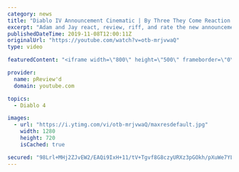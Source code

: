 ```yaml
---
category: news
title: "Diablo IV Announcement Cinematic | By Three They Come Reaction / Review / Rating"
excerpt: "Adam and Jay react, review, riff, and rate the new announcement cinematic everyone wanted to see last year at Blizzcon, Diablo IV 'By Three They Come'."
publishedDateTime: 2019-11-08T12:00:11Z
originalUrl: "https://youtube.com/watch?v=otb-mrjvwaQ"
type: video

featuredContent: "<iframe width=\"800\" height=\"500\" frameborder=\"0\" src=\"https://www.youtube.com/embed/otb-mrjvwaQ\" allow=\"accelerometer; autoplay; encrypted-media; gyroscope; picture-in-picture\" allowfullscreen></iframe>"

provider:
  name: pReview'd
  domain: youtube.com

topics:
  - Diablo 4

images:
  - url: "https://i.ytimg.com/vi/otb-mrjvwaQ/maxresdefault.jpg"
    width: 1280
    height: 720
    isCached: true

secured: "98Lrl+MHj2ZJvEW2/EAQi9IxH+11/tV+Tgvf8G8czyURXz3pGOkh/pXuWe7YLsytD7aPn+7hrdXmutkEOGVkLmSfP+vXQOUvPMKFOdlOXXVMUtwc7FlggbqxC8IOgVaBhnjc70RG/Ysk1M3PUIGyhWM96pitOPvNwb3fHu3lLdxqbu1lN4bv62zkQDFqMUmkzei5W0KEOdKhfSVlRpyZ95iy32MlHsb6KbwHXD1hCwrmidDyhAlZYPLR4CmxTFpCJdOu46QednDaIlhEKjpWRBczbwfNB428L7i4l7l6E85P8eG+b8gIXK9G8GAAhBbNuca0tn6dXo9dNdntl6oD+f5fIRFSGzbcjYuX/RgKn7Xydly2ZrgmtIWpGkRAP+8A7e1J8To2zPBOfFmgs/hKcRf6yxknGwsxqqpEUqHHB5AYuZqOEcGHYr6mhzCTZxms;wjxgzzZS4AYP9B91qeFPPA=="
---
```


